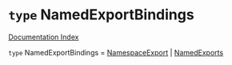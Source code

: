 # `type` NamedExportBindings

[Documentation Index](../README.md)

`type` NamedExportBindings = [NamespaceExport](../private.interface.NamespaceExport/README.md) | [NamedExports](../private.interface.NamedExports/README.md)